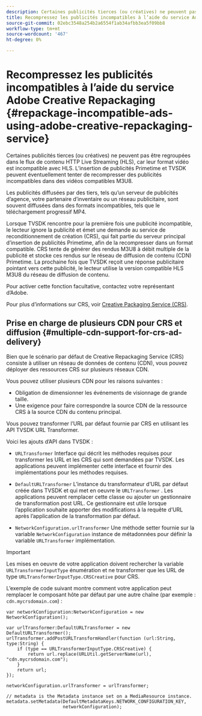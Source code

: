 ```yaml
---
description: Certaines publicités tierces (ou créatives) ne peuvent pas être regroupées dans le flux de contenu HTTP Live Streaming (HLS), car leur format vidéo est incompatible avec HLS. L’insertion de publicités Primetime et TVSDK peuvent éventuellement tenter de recompresser des publicités incompatibles dans des vidéos compatibles M3U8.
title: Recompressez les publicités incompatibles à l’aide du service Adobe Creative Repackaging
source-git-commit: 02ebc3548a254b2a6554f1ab34afbb3ea5f09bb8
workflow-type: tm+mt
source-wordcount: '467'
ht-degree: 0%

---
```


# Recompressez les publicités incompatibles à l’aide du service Adobe Creative Repackaging {#repackage-incompatible-ads-using-adobe-creative-repackaging-service}

Certaines publicités tierces (ou créatives) ne peuvent pas être regroupées dans le flux de contenu HTTP Live Streaming (HLS), car leur format vidéo est incompatible avec HLS. L’insertion de publicités Primetime et TVSDK peuvent éventuellement tenter de recompresser des publicités incompatibles dans des vidéos compatibles M3U8.

Les publicités diffusées par des tiers, tels qu’un serveur de publicités d’agence, votre partenaire d’inventaire ou un réseau publicitaire, sont souvent diffusées dans des formats incompatibles, tels que le téléchargement progressif MP4.

Lorsque TVSDK rencontre pour la première fois une publicité incompatible, le lecteur ignore la publicité et émet une demande au service de reconditionnement de création (CRS), qui fait partie du serveur principal d’insertion de publicités Primetime, afin de la recompresser dans un format compatible. CRS tente de générer des rendus M3U8 à débit multiple de la publicité et stocke ces rendus sur le réseau de diffusion de contenu (CDN) Primetime. La prochaine fois que TVSDK reçoit une réponse publicitaire pointant vers cette publicité, le lecteur utilise la version compatible HLS M3U8 du réseau de diffusion de contenu.

Pour activer cette fonction facultative, contactez votre représentant d’Adobe.

Pour plus d’informations sur CRS, voir [Creative Packaging Service (CRS)](https://helpx.adobe.com/content/dam/help/en/primetime/guides/crs.pdf).

## Prise en charge de plusieurs CDN pour CRS et diffusion {#multiple-cdn-support-for-crs-ad-delivery}

Bien que le scénario par défaut de Creative Repackaging Service (CRS) consiste à utiliser un réseau de données de contenu (CDN), vous pouvez déployer des ressources CRS sur plusieurs réseaux CDN.

Vous pouvez utiliser plusieurs CDN pour les raisons suivantes :

* Obligation de dimensionner les événements de visionnage de grande taille.
* Une exigence pour faire correspondre la source CDN de la ressource CRS à la source CDN du contenu principal.

Vous pouvez transformer l’URL par défaut fournie par CRS en utilisant les API TVSDK URL Transformer.

Voici les ajouts d’API dans TVSDK :

* `URLTransformer` Interface qui décrit les méthodes requises pour transformer les URL et les CRS qui sont demandées par TVSDK. Les applications peuvent implémenter cette interface et fournir des implémentations pour les méthodes requises.

* `DefaultURLTransformer` L’instance du transformateur d’URL par défaut créée dans TVSDK et qui met en oeuvre le `URLTransformer` . Les applications peuvent remplacer cette classe ou ajouter un gestionnaire de transformation post URL. Ce gestionnaire est utile lorsque l’application souhaite apporter des modifications à la requête d’URL après l’application de la transformation par défaut.

* `NetworkConfiguration.urlTransformer` Une méthode setter fournie sur la variable `NetworkConfiguration` instance de métadonnées pour définir la variable `URLTransformer` implémentation.

>[!IMPORTANT]
>
>Les mises en oeuvre de votre application doivent rechercher la variable `URLTransformerInputType` énumération et ne transformer que les URL de type `URLTransformerInputType.CRSCreative` pour CRS.

L’exemple de code suivant montre comment votre application peut remplacer le composant hôte par défaut par une autre chaîne (par exemple : `cdn.mycrsdomain.com`) :

```
var networkConfiguration:NetworkConfiguration = new NetworkConfiguration(); 
   
var urlTransformer:DefaultURLTransformer = new DefaultURLTransformer(); 
urlTransformer.addPostURLTransformHandler(function (url:String, type:String) { 
    if (type == URLTransformerInputType.CRSCreative) { 
        return url.replace(URLUtil.getServerName(url), "cdn.mycrsdomain.com"); 
    } 
    return url; 
}); 
  
networkConfiguration.urlTransformer = urlTransformer; 
   
// metadata is the Metadata instance set on a MediaResource instance. 
metadata.setMetadata(DefaultMetadataKeys.NETWORK_CONFIGURATION_KEY,  
                     networkConfiguration);
```
